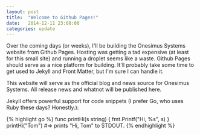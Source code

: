 ```yaml
---
layout: post
title:  "Welcome to Github Pages!"
date:   2014-12-11 23:08:00
categories: update
---
```

Over the coming days (or weeks), I'll be building the Onesimus Systems website from Github Pages. Hosting was getting a tad
expensive (at least for this small site) and running a droplet seems like a waste. Github Pages should serve as a nice platform
for building. It'll probably take some time to get used to Jekyll and Front Matter, but I'm sure I can handle it.

This website will serve as the official blog and news source for Onesimus Systems. All release news and whatnot will be
published here.

Jekyll offers powerful support for code snippets (I prefer Go, who uses Ruby these days? Honestly.):

{% highlight go %}
func printHi(s string) {
    fmt.Printf("Hi, %s", s)
}
printHi("Tom")
#=> prints "Hi, Tom" to STDOUT.
{% endhighlight %}
